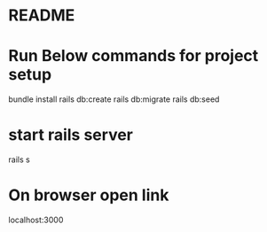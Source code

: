 # README

# Run Below commands for project setup

bundle install
rails db:create
rails db:migrate
rails db:seed

# start rails server
rails s

# On browser open link
localhost:3000